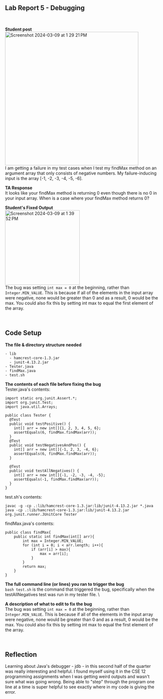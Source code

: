 ## Lab Report 5 - Debugging
</br>

**Student post** \
<img width="438" alt="Screenshot 2024-03-09 at 1 29 21 PM" src="https://github.com/miachen67/cse15l-lab-reports/assets/147332750/6ca7c410-fe15-4a06-a852-a96a48668d1b"> \
I am getting a failure in my test cases when I test my findMax method on an argument array that only consists of negative numbers.  My failure-inducing input is the array [-1, -2, -3, -4, -5, -6].

**TA Response** \
It looks like your findMax method is returning 0 even though there is no 0 in your input array. When is a case where your findMax method returns 0? 

**Student's Fixed Output** \
<img width="245" alt="Screenshot 2024-03-09 at 1 39 52 PM" src="https://github.com/miachen67/cse15l-lab-reports/assets/147332750/32917353-adec-43ea-856b-866e65208afb"> \
The bug was setting `int max = 0` at the beginning, rather than `Integer.MIN_VALUE`. This is because if all of the elements in the input array were negative, none would be greater than 0 and as a result, 0 would be the max. You could also fix this by setting int max to equal the first element of the array.


</br> 

## Code Setup
**The file & directory structure needed**
```
- lib
  - hamcrest-core-1.3.jar
  - junit-4.13.2.jar
- Tester.java
- findMax.java
- test.sh
```
**The contents of each file before fixing the bug** \
Tester.java's contents: 
```
import static org.junit.Assert.*;
import org.junit.Test;
import java.util.Arrays;

public class Tester {
  @Test
  public void testPositive() {
    int[] arr = new int[]{1, 2, 3, 4, 5, 6};
    assertEquals(6, findMax.findMax(arr));
  }
  @Test
  public void testNegativesAndPos() {
    int[] arr = new int[]{-1, 2, 3, -4, 6};
    assertEquals(6, findMax.findMax(arr));
  }

  @Test
  public void testAllNegatives() {
    int[] arr = new int[]{-1, -2, -3, -4, -5};
    assertEquals(-1, findMax.findMax(arr));
  }
}
```

test.sh's contents:  
```
javac -g -cp .:lib/hamcrest-core-1.3.jar:lib/junit-4.13.2.jar *.java
java -cp .:lib/hamcrest-core-1.3.jar:lib/junit-4.13.2.jar org.junit.runner.JUnitCore Tester
```

findMax.java's contents:
```
public class findMax{
    public static int findMax(int[] arr){
        int max = Integer.MIN_VALUE;
        for (int i = 0; i < arr.length; i++){
            if (arr[i] > max){
                max = arr[i];
            }
        }
        return max;
    }
}
```

**The full command line (or lines) you ran to trigger the bug** \
`bash test.sh` is the command that triggered the bug, specifically when the testAllNegatives test was run in my tester file. \

**A description of what to edit to fix the bug** \
The bug was setting `int max = 0` at the beginning, rather than `Integer.MIN_VALUE`. This is because if all of the elements in the input array were negative, none would be greater than 0 and as a result, 0 would be the max. You could also fix this by setting int max to equal the first element of the array.


</br>

## Reflection
Learning about Java's debugger - jdb - in this second half of the quarter was really interesting and helpful. I found myself using it in the CSE 12 programming assignments when I was getting weird outputs and wasn't sure what was going wrong. Being able to "step" through the program one line at a time is super helpful to see exactly where in my code is giving the error. 
